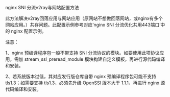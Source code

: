 nginx SNI 分流v2ray与网站配置方法

此方法解决v2ray回落应用与网站应用（原网站不想做回落网站，或nginx有多个网站应用。）共存问题。此配置示例参考对应‘nginx SNI 分流优化共用443端口’中的 nginx 配置示例。

注意：

1、nginx 预编译程序包一般不带支持 SNI 分流协议的模块。如要使用此项协议应用，需加 stream_ssl_preread_module 模块构建自定义模板，再进行源代码编译和安装。

2、若系统版本过低，其对应发行版仓库自带 nginx 预编译程序包可能不支持 tls1.3；如需要支持 tls1.3，必须先升级 OpenSSl 版本大于 1.1.1，再进行 nginx 源代码编译和安装。
